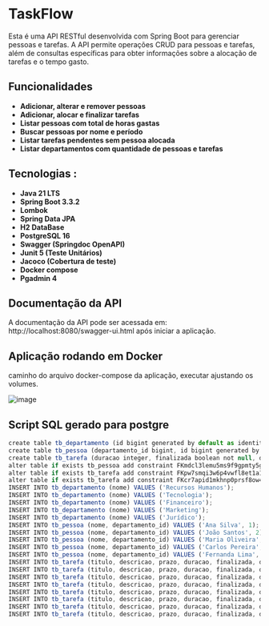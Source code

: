 # TaskFlow

Esta é uma API RESTful desenvolvida com Spring Boot para gerenciar pessoas e tarefas. A API permite operações CRUD para pessoas e tarefas, além de consultas específicas para obter informações sobre a alocação de tarefas e o tempo gasto.


## Funcionalidades

- **Adicionar, alterar e remover pessoas**
- **Adicionar, alocar e finalizar tarefas**
- **Listar pessoas com total de horas gastas**
- **Buscar pessoas por nome e período**
- **Listar tarefas pendentes sem pessoa alocada**
- **Listar departamentos com quantidade de pessoas e tarefas**


## Tecnologias : 
- **Java 21 LTS**
- **Spring Boot 3.3.2**
- **Lombok**
- **Spring Data JPA**
- **H2 DataBase** 
- **PostgreSQL 16**
- **Swagger (Springdoc OpenAPI)**
- **Junit 5 (Teste Unitários)**
- **Jacoco (Cobertura de teste)**
- **Docker compose**
- **Pgadmin 4**


## Documentação da API
A documentação da API pode ser acessada em: http://localhost:8080/swagger-ui.html após iniciar a aplicação.

## Aplicação rodando em Docker

caminho do arquivo docker-compose da aplicação, executar ajustando os volumes. 

![image](https://github.com/user-attachments/assets/7b849639-c12e-49bc-a397-2e37844b5850)

## Script SQL gerado para postgre

```js 
create table tb_departamento (id bigint generated by default as identity, nome varchar(255), primary key (id));
create table tb_pessoa (departamento_id bigint, id bigint generated by default as identity, nome varchar(255), primary key (id));
create table tb_tarefa (duracao integer, finalizada boolean not null, departamento_id bigint, id bigint generated by default as identity, pessoa_id bigint, prazo TIMESTAMP WITHOUT TIME ZONE, descricao TEXT, titulo varchar(255), primary key (id));
alter table if exists tb_pessoa add constraint FKmdcl3lemu5ms9f9gpmty5gs8e foreign key (departamento_id) references tb_departamento;
alter table if exists tb_tarefa add constraint FKpw7smqi3w6p4vwfl8et1a1gop foreign key (departamento_id) references tb_departamento;
alter table if exists tb_tarefa add constraint FKcr7apid1mkhnp0prsf8ow4h5p foreign key (pessoa_id) references tb_pessoa;
INSERT INTO tb_departamento (nome) VALUES ('Recursos Humanos');
INSERT INTO tb_departamento (nome) VALUES ('Tecnologia');
INSERT INTO tb_departamento (nome) VALUES ('Financeiro');
INSERT INTO tb_departamento (nome) VALUES ('Marketing');
INSERT INTO tb_departamento (nome) VALUES ('Jurídico');
INSERT INTO tb_pessoa (nome, departamento_id) VALUES ('Ana Silva', 1);
INSERT INTO tb_pessoa (nome, departamento_id) VALUES ('João Santos', 2);
INSERT INTO tb_pessoa (nome, departamento_id) VALUES ('Maria Oliveira', 3);
INSERT INTO tb_pessoa (nome, departamento_id) VALUES ('Carlos Pereira', 4);
INSERT INTO tb_pessoa (nome, departamento_id) VALUES ('Fernanda Lima', 5);
INSERT INTO tb_tarefa (titulo, descricao, prazo, duracao, finalizada, departamento_id, pessoa_id) VALUES ('Recrutar novo funcionário', 'Recrutamento para a vaga de desenvolvedor', '2024-08-30 10:00:00', 100, true, 1, 1);
INSERT INTO tb_tarefa (titulo, descricao, prazo, duracao, finalizada, departamento_id, pessoa_id) VALUES ('Desenvolver nova funcionalidade', 'Implementar novo módulo no sistema', '2024-09-15 17:00:00', 120, true, 2, 2);
INSERT INTO tb_tarefa (titulo, descricao, prazo, duracao, finalizada, departamento_id, pessoa_id) VALUES ('Revisar relatórios financeiros', 'Analisar relatórios do último trimestre', '2024-08-25 15:00:00', 180, true, 3, 3);
INSERT INTO tb_tarefa (titulo, descricao, prazo, duracao, finalizada, departamento_id, pessoa_id) VALUES ('Campanha de marketing digital', 'Criar campanha para novo produto', '2024-09-10 12:00:00', 50, false, 3, 1);
INSERT INTO tb_tarefa (titulo, descricao, prazo, duracao, finalizada, departamento_id, pessoa_id) VALUES ('Atualização de contratos', 'Revisar e atualizar contratos legais', '2024-09-05 09:00:00', 40, false, 5, 1);
INSERT INTO tb_tarefa (titulo, descricao, prazo, duracao, finalizada, departamento_id, pessoa_id) VALUES ('Planejamento de projeto', 'Definir os requisitos e plano para o novo projeto', '2024-08-20 10:00:00', 0, false, 2, null);
INSERT INTO tb_tarefa (titulo, descricao, prazo, duracao, finalizada, departamento_id, pessoa_id) VALUES ('Revisão de procedimentos internos', 'Atualizar procedimentos internos da empresa', '2024-08-28 11:00:00', 0, false, 5, null);
INSERT INTO tb_tarefa (titulo, descricao, prazo, duracao, finalizada, departamento_id, pessoa_id) VALUES ('Treinamento de equipe', 'Realizar treinamento para a equipe de vendas', '2024-09-02 14:00:00', 0, false, 1, null);
```
